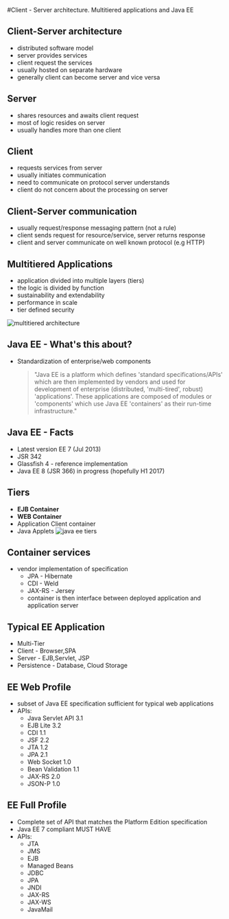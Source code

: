 #Client - Server architecture. Multitiered applications and Java EE 


## Client-Server architecture
- distributed software model
- server provides services
- client request the services
- usually hosted on separate hardware
- generally client can become server and vice versa


## Server
- shares resources and awaits client request
- most of logic resides on server
- usually handles more than one client


## Client
- requests services from server
- usually initiates communication
- need to communicate on protocol server understands
- client do not concern about the processing on server


## Client-Server communication
- usually request/response messaging pattern (not a rule)
- client sends request for resource/service, server returns response
- client and server communicate on well known protocol (e.g HTTP)


## Multitiered Applications
- application divided into multiple layers (tiers)
- the logic is divided by function
- sustainability and extendability
- performance in scale
- tier defined security

![multitiered architecture](https://d2mxuefqeaa7sj.cloudfront.net/s_9A039EF06EDBFB02AC13E7ABD1A60F7D10D987AFF751B0BA06778CB5B078029D_1472991620457_file.png)

## Java EE - What's this about?
- Standardization of enterprise/web components
  > "Java EE is a platform which defines 'standard specifications/APIs' which are then implemented by vendors and used for development of enterprise (distributed, 'multi-tired', robust) 'applications'.
  > These applications are composed of modules or 'components' which use Java EE 'containers' as their run-time infrastructure."
## Java EE - Facts
- Latest version EE 7 (Jul 2013)
- JSR 342
- Glassfish 4 - reference implementation
- Java EE 8 (JSR 366) in progress (hopefully H1 2017)
## Tiers
- **EJB Container**
- **WEB Container**
- Application Client container
- Java Applets
![java ee tiers](http://abhirockzz.files.wordpress.com/2014/01/containers.png)

## Container services
- vendor implementation of specification
  - JPA - Hibernate
  - CDI - Weld
  - JAX-RS - Jersey
  - container is then interface between deployed application and application server
## Typical EE Application
- Multi-Tier
- Client - Browser,SPA
- Server - EJB,Servlet, JSP
- Persistence - Database, Cloud Storage

## EE Web Profile
- subset of Java EE specification sufficient for typical web applications
- APIs:
  - Java Servlet API 3.1
  - EJB Lite 3.2
  - CDI 1.1
  - JSF 2.2
  - JTA 1.2
  - JPA 2.1
  - Web Socket 1.0
  - Bean Validation 1.1
  - JAX-RS 2.0
  - JSON-P 1.0

## EE Full Profile
- Complete set of API that matches the Platform Edition specification
- Java EE 7 compliant MUST HAVE
- APIs:
  - JTA
  - JMS
  - EJB
  - Managed Beans
  - JDBC
  - JPA
  - JNDI
  - JAX-RS
  - JAX-WS
  - JavaMail
